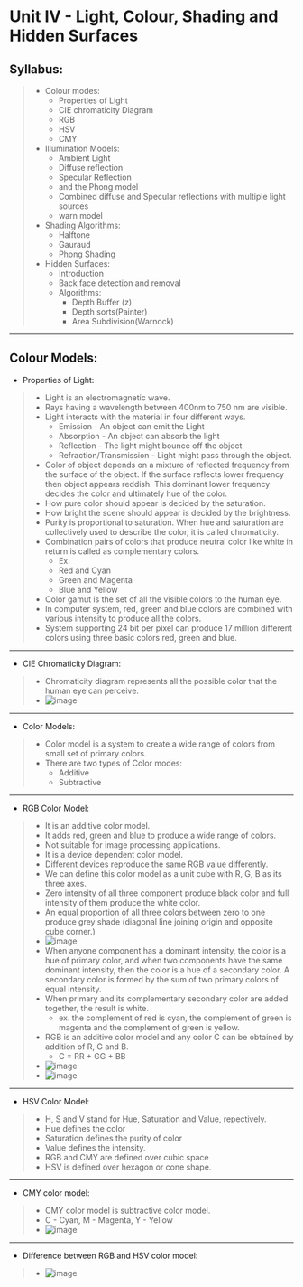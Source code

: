 # Unit IV - Light, Colour, Shading and Hidden Surfaces

## Syllabus: 
> * Colour modes:
>   * Properties of Light 
>   * CIE chromaticity Diagram
>   * RGB 
>   * HSV 
>   * CMY
> * Illumination Models:
>   * Ambient Light 
>   * Diffuse reflection 
>   * Specular Reflection
>   * and the Phong model 
>   * Combined diffuse and Specular reflections with multiple light sources
>   * warn model 
> * Shading Algorithms: 
>   * Halftone
>   * Gauraud 
>   * Phong Shading 
> * Hidden Surfaces:
>   * Introduction
>   * Back face detection and removal 
>   * Algorithms: 
>       * Depth Buffer (z)
>       * Depth sorts(Painter)
>       * Area Subdivision(Warnock) 

---
 
## Colour Models:

* Properties of Light:
> * Light is an electromagnetic wave. 
> * Rays having a wavelength between 400nm to 750 nm are visible.
> * Light interacts with the material in four different ways.
>   * Emission - An object can emit the Light
>   * Absorption - An object can absorb the light 
>   * Reflection - The light might bounce off the object
>   * Refraction/Transmission - Light might pass through the object.
> * Color of object depends on a mixture of  reflected frequency from the surface of the object. If the surface reflects lower frequency then object appears reddish. This dominant lower frequency decides the color and ultimately hue of the color.
> * How pure color should appear is decided by the saturation.
> * How bright the scene should appear is decided by the brightness.
> * Purity is proportional to saturation. When hue and saturation are collectively used to describe the color, it is called chromaticity.
> * Combination pairs of colors that produce neutral color like white in return is called as complementary colors. 
>   * Ex. 
>   * Red and Cyan
>   * Green and Magenta
>   * Blue and Yellow
> * Color gamut is the set of all the visible colors to the human eye. 
> * In computer system, red, green and blue colors are combined with various intensity to produce all the colors.
> * System supporting 24 bit per pixel can produce 17 million different colors using three basic colors red, green and blue.

---

* CIE Chromaticity Diagram:
> * Chromaticity diagram represents all the possible color that the human eye can perceive. 
> * ![image](https://user-images.githubusercontent.com/68887544/115704600-329e1500-a389-11eb-8ac7-04868ab3e19d.png)
> 
---

* Color Models:
> * Color model is a system to create a wide range of colors from small set of primary colors.
> * There are two types of Color modes:
>   * Additive
>   * Subtractive

---

* RGB Color Model:
> * It is an additive color model.
> * It adds red, green and blue to produce a wide range of colors.
> * Not suitable for image processing applications.
> * It is a device dependent color model.
> * Different devices reproduce the same RGB value differently.
> * We can define this color model as a unit cube with R, G, B as its three axes.
> * Zero intensity of all three component produce black color and full intensity of them produce the white color. 
> * An equal proportion of all three colors between zero to one produce grey shade (diagonal line joining origin and opposite cube corner.)
> * ![image](https://user-images.githubusercontent.com/68887544/115705761-8b21e200-a38a-11eb-8504-5d58f0b429a1.png)
> * When anyone component has a dominant intensity, the color is a hue of primary color, and when two components have the same dominant intensity, then the color is a hue of a secondary color. A secondary color is formed by the sum of two primary colors of equal intensity.
> * When primary and its complementary secondary color are added together, the result is white. 
>   * ex. the complement of red is cyan, the complement of green is magenta and the complement of green is yellow.
> * RGB is an additive color model and any color C can be obtained by addition of R, G and B.
>   *  C = RR + GG + BB 
> * ![image](https://user-images.githubusercontent.com/68887544/115706747-9c1f2300-a38b-11eb-9345-d8a42be58630.png)
> * ![image](https://user-images.githubusercontent.com/68887544/115706796-a80ae500-a38b-11eb-8de5-4c42573c4986.png)
> 
---

* HSV Color Model:
> * H, S and V stand for Hue, Saturation and Value, repectively.
> * Hue defines the color
> * Saturation defines the purity of color
> * Value defines the intensity.
> * RGB and CMY are defined over cubic space 
> * HSV is defined over hexagon or cone shape.

---

* CMY color model:
> * CMY color model is subtractive color model.
> * C - Cyan, M - Magenta, Y - Yellow 
> * ![image](https://user-images.githubusercontent.com/68887544/115707579-9a099400-a38c-11eb-8170-e2e83aa128e1.png)

---

* Difference between RGB and HSV color model:
> * ![image](https://user-images.githubusercontent.com/68887544/115707719-c32a2480-a38c-11eb-9bc2-6b227b60d29b.png)
